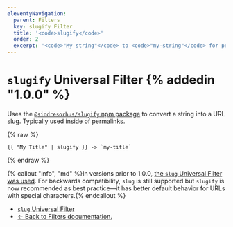 ```yaml
---
eleventyNavigation:
  parent: Filters
  key: slugify Filter
  title: '<code>slugify</code>'
  order: 2
  excerpt: '<code>"My string"</code> to <code>"my-string"</code> for permalinks.'
---
```


# `slugify` Universal Filter {% addedin "1.0.0" %}

Uses the [`@sindresorhus/slugify` npm package](https://www.npmjs.com/package/@sindresorhus/slugify) to convert a string into a URL slug. Typically used inside of permalinks.

{% raw %}
```
{{ "My Title" | slugify }} -> `my-title`
```
{% endraw %}

{% callout "info", "md" %}In versions prior to 1.0.0, [the `slug` Universal Filter was used](/docs/filters/slug/). For backwards compatibility, `slug` is still supported but `slugify` is now recommended as best practice—it has better default behavior for URLs with special characters.{% endcallout %}

* [`slug` Universal Filter](/docs/filters/slug/)
* [← Back to Filters documentation.](/docs/filters/)